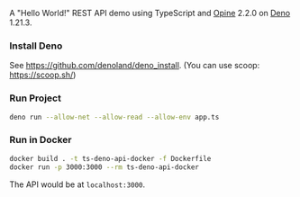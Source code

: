 A "Hello World!" REST API demo using TypeScript and [Opine](https://deno.land/x/opine@2.2.0) 2.2.0 on [Deno](https://deno.land/) 1.21.3.

### Install Deno

See https://github.com/denoland/deno_install. (You can use scoop: https://scoop.sh/)

### Run Project

```bash
deno run --allow-net --allow-read --allow-env app.ts
```

### Run in Docker

```bash
docker build . -t ts-deno-api-docker -f Dockerfile
docker run -p 3000:3000 --rm ts-deno-api-docker
```

The API would be at ```localhost:3000```.